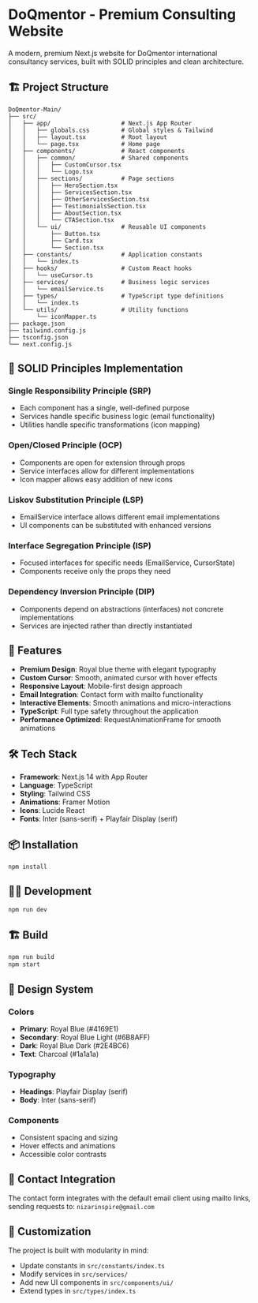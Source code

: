 # DoQmentor - Premium Consulting Website

A modern, premium Next.js website for DoQmentor international consultancy services, built with SOLID principles and clean architecture.

## 🏗️ Project Structure

```
DoQmentor-Main/
├── src/
│   ├── app/                    # Next.js App Router
│   │   ├── globals.css         # Global styles & Tailwind
│   │   ├── layout.tsx          # Root layout
│   │   └── page.tsx            # Home page
│   ├── components/             # React components
│   │   ├── common/             # Shared components
│   │   │   ├── CustomCursor.tsx
│   │   │   └── Logo.tsx
│   │   ├── sections/           # Page sections
│   │   │   ├── HeroSection.tsx
│   │   │   ├── ServicesSection.tsx
│   │   │   ├── OtherServicesSection.tsx
│   │   │   ├── TestimonialsSection.tsx
│   │   │   ├── AboutSection.tsx
│   │   │   └── CTASection.tsx
│   │   └── ui/                 # Reusable UI components
│   │       ├── Button.tsx
│   │       ├── Card.tsx
│   │       └── Section.tsx
│   ├── constants/              # Application constants
│   │   └── index.ts
│   ├── hooks/                  # Custom React hooks
│   │   └── useCursor.ts
│   ├── services/               # Business logic services
│   │   └── emailService.ts
│   ├── types/                  # TypeScript type definitions
│   │   └── index.ts
│   └── utils/                  # Utility functions
│       └── iconMapper.ts
├── package.json
├── tailwind.config.js
├── tsconfig.json
└── next.config.js
```

## 🎯 SOLID Principles Implementation

### Single Responsibility Principle (SRP)
- Each component has a single, well-defined purpose
- Services handle specific business logic (email functionality)
- Utilities handle specific transformations (icon mapping)

### Open/Closed Principle (OCP)
- Components are open for extension through props
- Service interfaces allow for different implementations
- Icon mapper allows easy addition of new icons

### Liskov Substitution Principle (LSP)
- EmailService interface allows different email implementations
- UI components can be substituted with enhanced versions

### Interface Segregation Principle (ISP)
- Focused interfaces for specific needs (EmailService, CursorState)
- Components receive only the props they need

### Dependency Inversion Principle (DIP)
- Components depend on abstractions (interfaces) not concrete implementations
- Services are injected rather than directly instantiated

## 🚀 Features

- **Premium Design**: Royal blue theme with elegant typography
- **Custom Cursor**: Smooth, animated cursor with hover effects
- **Responsive Layout**: Mobile-first design approach
- **Email Integration**: Contact form with mailto functionality
- **Interactive Elements**: Smooth animations and micro-interactions
- **TypeScript**: Full type safety throughout the application
- **Performance Optimized**: RequestAnimationFrame for smooth animations

## 🛠️ Tech Stack

- **Framework**: Next.js 14 with App Router
- **Language**: TypeScript
- **Styling**: Tailwind CSS
- **Animations**: Framer Motion
- **Icons**: Lucide React
- **Fonts**: Inter (sans-serif) + Playfair Display (serif)

## 📦 Installation

```bash
npm install
```

## 🏃‍♂️ Development

```bash
npm run dev
```

## 🏗️ Build

```bash
npm run build
npm start
```

## 🎨 Design System

### Colors
- **Primary**: Royal Blue (#4169E1)
- **Secondary**: Royal Blue Light (#6B8AFF)
- **Dark**: Royal Blue Dark (#2E4BC6)
- **Text**: Charcoal (#1a1a1a)

### Typography
- **Headings**: Playfair Display (serif)
- **Body**: Inter (sans-serif)

### Components
- Consistent spacing and sizing
- Hover effects and animations
- Accessible color contrasts

## 📧 Contact Integration

The contact form integrates with the default email client using mailto links, sending requests to: `nizarinspire@gmail.com`

## 🔧 Customization

The project is built with modularity in mind:
- Update constants in `src/constants/index.ts`
- Modify services in `src/services/`
- Add new UI components in `src/components/ui/`
- Extend types in `src/types/index.ts`
